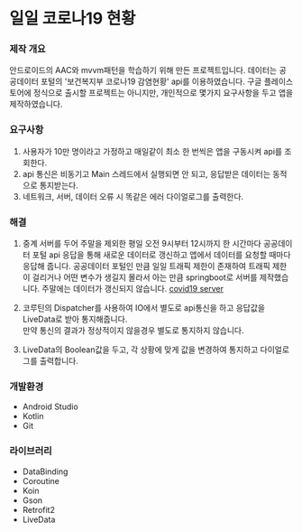 # 일일 코로나19 현황

### 제작 개요
안드로이드의 AAC와 mvvm패턴을 학습하기 위해 만든 프로젝트입니다.
데이터는 공공데이터 포털의 '보건복지부 코로나19 감염현황' api를 이용하였습니다.
구글 플레이스토어에 정식으로 출시할 프로젝트는 아니지만, 개인적으로 몇가지 요구사항을 두고 앱을 제작하였습니다.

### 요구사항
1. 사용자가 10만 명이라고 가정하고 매일같이 최소 한 번씩은 앱을 구동시켜 api를 조회한다.
2. api 통신은 비동기고 Main 스레드에서 실행되면 안 되고, 응답받은 데이터는 동적으로 통지받는다.
3. 네트워크, 서버, 데이터 오류 시 똑같은 에러 다이얼로그를 출력한다.

### 해결
1. 중계 서버를 두어 주말을 제외한 평일 오전 9시부터 12시까지 한 시간마다 공공데이터 포털 api 응답을 통해 새로운 데이터로 갱신하고 앱에서 데이터를 요청할 때마다 응답해 줍니다.
공공데이터 포털인 만큼 일일 트래픽 제한이 존재하여 트래픽 제한이 걸리거나 어떤 변수가 생길지 몰라서 아는 만큼 springboot로 서버를 제작했습니다.
주말에는 데이터가 갱신되지 않습니다.
[covid19 server](https://github.com/mjJang94/Covid19_Server)

2. 코루틴의 Dispatcher를 사용하여 IO에서 별도로 api통신을 하고 응답값을 LiveData로 받아 통지해줍니다.    
만약 통신의 결과가 정상적이지 않을경우 별도로 통지하지 않습니다.

3. LiveData의 Boolean값을 두고, 각 상황에 맞게 값을 변경하여 통지하고 다이얼로그를 출력합니다.

### 개발환경
- Android Studio
- Kotlin
- Git


### 라이브러리
- DataBinding
- Coroutine
- Koin
- Gson
- Retrofit2
- LiveData
